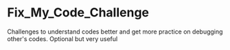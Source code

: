 # Fix_My_Code_Challenge
Challenges to understand codes better and get more practice on debugging other's codes.  Optional but very useful
